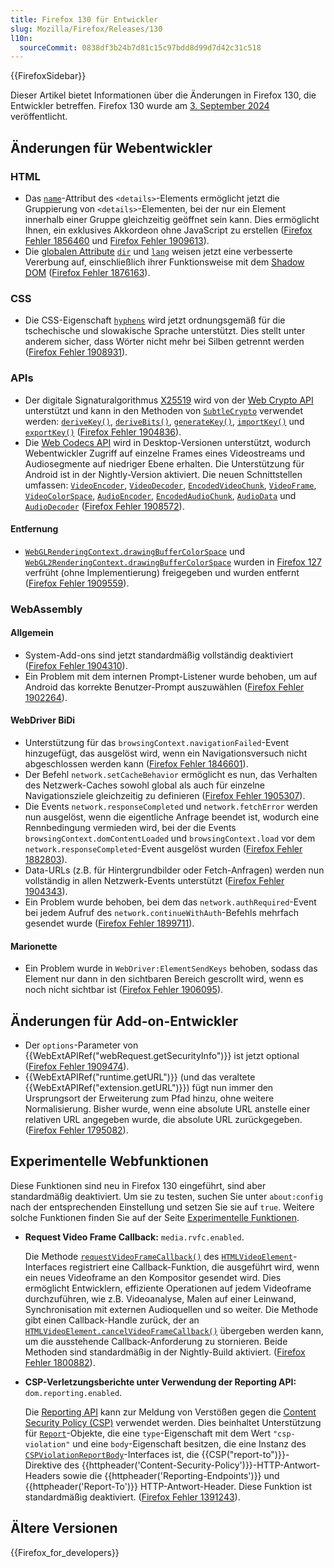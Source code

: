 ```yaml
---
title: Firefox 130 für Entwickler
slug: Mozilla/Firefox/Releases/130
l10n:
  sourceCommit: 0838df3b24b7d81c15c97bdd8d99d7d42c31c518
---
```


{{FirefoxSidebar}}

Dieser Artikel bietet Informationen über die Änderungen in Firefox 130, die Entwickler betreffen. Firefox 130 wurde am [3. September 2024](https://whattrainisitnow.com/release/?version=130) veröffentlicht.

## Änderungen für Webentwickler

### HTML

- Das [`name`](/de/docs/Web/HTML/Element/details#name)-Attribut des `<details>`-Elements ermöglicht jetzt die Gruppierung von `<details>`-Elementen, bei der nur ein Element innerhalb einer Gruppe gleichzeitig geöffnet sein kann. Dies ermöglicht Ihnen, ein exklusives Akkordeon ohne JavaScript zu erstellen ([Firefox Fehler 1856460](https://bugzil.la/1856460) und [Firefox Fehler 1909613](https://bugzil.la/1909613)).
- Die [globalen Attribute](/de/docs/Web/HTML/Global_attributes) [`dir`](/de/docs/Web/HTML/Global_attributes/dir) und [`lang`](/de/docs/Web/HTML/Global_attributes/lang) weisen jetzt eine verbesserte Vererbung auf, einschließlich ihrer Funktionsweise mit dem [Shadow DOM](/de/docs/Web/API/Web_components/Using_shadow_DOM#attribute_inheritance) ([Firefox Fehler 1876163](https://bugzil.la/1876163)).

### CSS

- Die CSS-Eigenschaft [`hyphens`](/de/docs/Web/CSS/hyphens) wird jetzt ordnungsgemäß für die tschechische und slowakische Sprache unterstützt. Dies stellt unter anderem sicher, dass Wörter nicht mehr bei Silben getrennt werden ([Firefox Fehler 1908931](https://bugzil.la/1908931)).

### APIs

- Der digitale Signaturalgorithmus [X25519](/de/docs/Web/API/SubtleCrypto/deriveKey#x25519) wird von der [Web Crypto API](/de/docs/Web/API/Web_Crypto_API) unterstützt und kann in den Methoden von [`SubtleCrypto`](/de/docs/Web/API/SubtleCrypto) verwendet werden: [`deriveKey()`](/de/docs/Web/API/SubtleCrypto/deriveKey), [`deriveBits()`](/de/docs/Web/API/SubtleCrypto/deriveBits), [`generateKey()`](/de/docs/Web/API/SubtleCrypto/generateKey), [`importKey()`](/de/docs/Web/API/SubtleCrypto/importKey) und [`exportKey()`](/de/docs/Web/API/SubtleCrypto/exportKey) ([Firefox Fehler 1904836](https://bugzil.la/1904836)).
- Die [Web Codecs API](/de/docs/Web/API/WebCodecs_API) wird in Desktop-Versionen unterstützt, wodurch Webentwickler Zugriff auf einzelne Frames eines Videostreams und Audiosegmente auf niedriger Ebene erhalten. Die Unterstützung für Android ist in der Nightly-Version aktiviert. Die neuen Schnittstellen umfassen: [`VideoEncoder`](/de/docs/Web/API/VideoEncoder), [`VideoDecoder`](/de/docs/Web/API/VideoDecoder), [`EncodedVideoChunk`](/de/docs/Web/API/EncodedVideoChunk), [`VideoFrame`](/de/docs/Web/API/VideoFrame), [`VideoColorSpace`](/de/docs/Web/API/VideoColorSpace), [`AudioEncoder`](/de/docs/Web/API/AudioEncoder), [`EncodedAudioChunk`](/de/docs/Web/API/EncodedAudioChunk), [`AudioData`](/de/docs/Web/API/AudioData) und [`AudioDecoder`](/de/docs/Web/API/AudioDecoder) ([Firefox Fehler 1908572](https://bugzil.la/1908572)).

#### Entfernung

- [`WebGLRenderingContext.drawingBufferColorSpace`](/de/docs/Web/API/WebGLRenderingContext/drawingBufferColorSpace) und [`WebGL2RenderingContext.drawingBufferColorSpace`](/de/docs/Web/API/WebGL2RenderingContext) wurden in [Firefox 127](/de/docs/Mozilla/Firefox/Releases/127) verfrüht (ohne Implementierung) freigegeben und wurden entfernt ([Firefox Fehler 1909559](https://bugzil.la/1909559)).

### WebAssembly

#### Allgemein

- System-Add-ons sind jetzt standardmäßig vollständig deaktiviert ([Firefox Fehler 1904310](https://bugzil.la/1904310)).
- Ein Problem mit dem internen Prompt-Listener wurde behoben, um auf Android das korrekte Benutzer-Prompt auszuwählen ([Firefox Fehler 1902264](https://bugzil.la/1902264)).

#### WebDriver BiDi

- Unterstützung für das `browsingContext.navigationFailed`-Event hinzugefügt, das ausgelöst wird, wenn ein Navigationsversuch nicht abgeschlossen werden kann ([Firefox Fehler 1846601](https://bugzil.la/1846601)).
- Der Befehl `network.setCacheBehavior` ermöglicht es nun, das Verhalten des Netzwerk-Caches sowohl global als auch für einzelne Navigationsziele gleichzeitig zu definieren ([Firefox Fehler 1905307](https://bugzil.la/1905307)).
- Die Events `network.responseCompleted` und `network.fetchError` werden nun ausgelöst, wenn die eigentliche Anfrage beendet ist, wodurch eine Rennbedingung vermieden wird, bei der die Events `browsingContext.domContentLoaded` und `browsingContext.load` vor dem `network.responseCompleted`-Event ausgelöst wurden ([Firefox Fehler 1882803](https://bugzil.la/1882803)).
- Data-URLs (z.B. für Hintergrundbilder oder Fetch-Anfragen) werden nun vollständig in allen Netzwerk-Events unterstützt ([Firefox Fehler 1904343](https://bugzil.la/1904343)).
- Ein Problem wurde behoben, bei dem das `network.authRequired`-Event bei jedem Aufruf des `network.continueWithAuth`-Befehls mehrfach gesendet wurde ([Firefox Fehler 1899711](https://bugzil.la/1899711)).

#### Marionette

- Ein Problem wurde in `WebDriver:ElementSendKeys` behoben, sodass das Element nur dann in den sichtbaren Bereich gescrollt wird, wenn es noch nicht sichtbar ist ([Firefox Fehler 1906095](https://bugzil.la/1906095)).

## Änderungen für Add-on-Entwickler

- Der `options`-Parameter von {{WebExtAPIRef("webRequest.getSecurityInfo")}} ist jetzt optional ([Firefox Fehler 1909474](https://bugzil.la/1909474)).
- {{WebExtAPIRef("runtime.getURL")}} (und das veraltete {{WebExtAPIRef("extension.getURL")}}) fügt nun immer den Ursprungsort der Erweiterung zum Pfad hinzu, ohne weitere Normalisierung. Bisher wurde, wenn eine absolute URL anstelle einer relativen URL angegeben wurde, die absolute URL zurückgegeben. ([Firefox Fehler 1795082](https://bugzil.la/1795082)).

## Experimentelle Webfunktionen

Diese Funktionen sind neu in Firefox 130 eingeführt, sind aber standardmäßig deaktiviert. Um sie zu testen, suchen Sie unter `about:config` nach der entsprechenden Einstellung und setzen Sie sie auf `true`. Weitere solche Funktionen finden Sie auf der Seite [Experimentelle Funktionen](/de/docs/Mozilla/Firefox/Experimental_features).

- **Request Video Frame Callback:** `media.rvfc.enabled`.

  Die Methode [`requestVideoFrameCallback()`](/de/docs/Web/API/HTMLVideoElement/requestVideoFrameCallback) des [`HTMLVideoElement`](/de/docs/Web/API/HTMLVideoElement)-Interfaces registriert eine Callback-Funktion, die ausgeführt wird, wenn ein neues Videoframe an den Kompositor gesendet wird. Dies ermöglicht Entwicklern, effiziente Operationen auf jedem Videoframe durchzuführen, wie z.B. Videoanalyse, Malen auf einer Leinwand, Synchronisation mit externen Audioquellen und so weiter. Die Methode gibt einen Callback-Handle zurück, der an [`HTMLVideoElement.cancelVideoFrameCallback()`](/de/docs/Web/API/HTMLVideoElement/cancelVideoFrameCallback) übergeben werden kann, um die ausstehende Callback-Anforderung zu stornieren.
  Beide Methoden sind standardmäßig in der Nightly-Build aktiviert. ([Firefox Fehler 1800882](https://bugzil.la/1800882)).

- **CSP-Verletzungsberichte unter Verwendung der Reporting API:** `dom.reporting.enabled`.

  Die [Reporting API](/de/docs/Web/API/Reporting_API) kann zur Meldung von Verstößen gegen die [Content Security Policy (CSP)](/de/docs/Web/HTTP/CSP) verwendet werden.
  Dies beinhaltet Unterstützung für [`Report`](/de/docs/Web/API/Report)-Objekte, die eine `type`-Eigenschaft mit dem Wert `"csp-violation"` und eine `body`-Eigenschaft besitzen, die eine Instanz des [`CSPViolationReportBody`](/de/docs/Web/API/CSPViolationReportBody)-Interfaces ist, die {{CSP("report-to")}}-Direktive des {{httpheader('Content-Security-Policy')}}-HTTP-Antwort-Headers sowie die {{httpheader('Reporting-Endpoints')}} und {{httpheader('Report-To')}} HTTP-Antwort-Header.
  Diese Funktion ist standardmäßig deaktiviert.
  ([Firefox Fehler 1391243](https://bugzil.la/1391243)).

## Ältere Versionen

{{Firefox_for_developers}}
